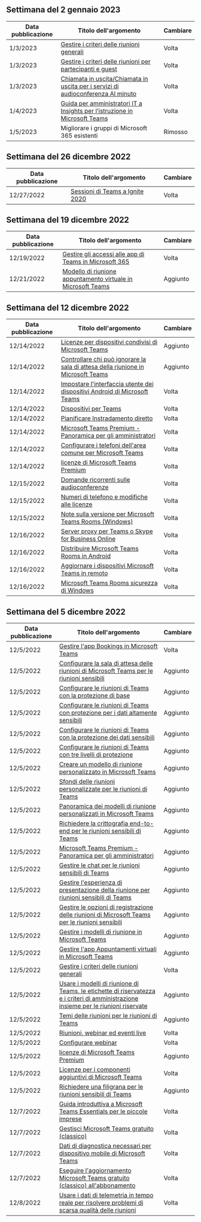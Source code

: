<!-- This file is generated automatically each week. Changes made to this file will be overwritten.-->




## <a name="week-of-january-02-2023"></a>Settimana del 2 gennaio 2023


| Data pubblicazione |Titolo dell'argomento | Cambiare |
|------|------------|--------|
| 1/3/2023 | [Gestire i criteri delle riunioni generali](/MicrosoftTeams/meeting-policies-in-teams-general) | Volta |
| 1/3/2023 | [Gestire i criteri delle riunioni per partecipanti e guest](/MicrosoftTeams/meeting-policies-participants-and-guests) | Volta |
| 1/3/2023 | [Chiamata in uscita/Chiamata in uscita per i servizi di audioconferenza Al minuto](/MicrosoftTeams/audio-conferencing-subscription-dial-out) | Volta |
| 1/4/2023 | [Guida per amministratori IT a Insights per l’istruzione in Microsoft Teams](/MicrosoftTeams/class-insights) | Volta |
| 1/5/2023 | Migliorare i gruppi di Microsoft 365 esistenti | Rimosso |


## <a name="week-of-december-26-2022"></a>Settimana del 26 dicembre 2022


| Data pubblicazione |Titolo dell'argomento | Cambiare |
|------|------------|--------|
| 12/27/2022 | [Sessioni di Teams a Ignite 2020](/MicrosoftTeams/ignite-2020-landing-page) | Volta |


## <a name="week-of-december-19-2022"></a>Settimana del 19 dicembre 2022


| Data pubblicazione |Titolo dell'argomento | Cambiare |
|------|------------|--------|
| 12/19/2022 | [Gestire gli accessi alle app di Teams in Microsoft 365](/MicrosoftTeams/manage-third-party-teams-apps) | Volta |
| 12/21/2022 | [Modello di riunione appuntamento virtuale in Microsoft Teams](/MicrosoftTeams/virtual-appointment-meeting-template) | Aggiunto |


## <a name="week-of-december-12-2022"></a>Settimana del 12 dicembre 2022


| Data pubblicazione |Titolo dell'argomento | Cambiare |
|------|------------|--------|
| 12/14/2022 | [Licenze per dispositivi condivisi di Microsoft Teams](/MicrosoftTeams/teams-add-on-licensing/teams-shared-device-license) | Aggiunto |
| 12/14/2022 | [Controllare chi può ignorare la sala di attesa della riunione in Microsoft Teams](/MicrosoftTeams/who-can-bypass-meeting-lobby) | Aggiunto |
| 12/14/2022 | [Impostare l'interfaccia utente dei dispositivi Android di Microsoft Teams](/MicrosoftTeams/devices/teams-android-devices-user-interface) | Volta |
| 12/14/2022 | [Dispositivi per Teams](/MicrosoftTeams/devices/teams-ip-phones) | Volta |
| 12/14/2022 | [Pianificare Instradamento diretto](/MicrosoftTeams/direct-routing-plan) | Volta |
| 12/14/2022 | [Microsoft Teams Premium - Panoramica per gli amministratori](/MicrosoftTeams/enhanced-teams-experience) | Volta |
| 12/14/2022 | [Configurare i telefoni dell'area comune per Microsoft Teams](/MicrosoftTeams/set-up-common-area-phones) | Volta |
| 12/14/2022 | [licenze di Microsoft Teams Premium](/MicrosoftTeams/teams-add-on-licensing/licensing-enhance-teams) | Volta |
| 12/15/2022 | [Domande ricorrenti sulle audioconferenze](/MicrosoftTeams/audio-conferencing-common-questions) | Volta |
| 12/15/2022 | [Numeri di telefono e modifiche alle licenze](/MicrosoftTeams/phone-numbers-licensing-changes) | Volta |
| 12/15/2022 | [Note sulla versione per Microsoft Teams Rooms (Windows)](/MicrosoftTeams/rooms/rooms-release-note) | Volta |
| 12/16/2022 | [Server proxy per Teams o Skype for Business Online](/MicrosoftTeams/proxy-servers-for-skype-for-business-online) | Volta |
| 12/16/2022 | [Distribuire Microsoft Teams Rooms in Android](/MicrosoftTeams/devices/collab-bar-deploy) | Volta |
| 12/16/2022 | [Aggiornare i dispositivi Microsoft Teams in remoto](/MicrosoftTeams/devices/remote-update) | Volta |
| 12/16/2022 | [Microsoft Teams Rooms sicurezza di Windows](/MicrosoftTeams/rooms/security-windows) | Volta |


## <a name="week-of-december-05-2022"></a>Settimana del 5 dicembre 2022


| Data pubblicazione |Titolo dell'argomento | Cambiare |
|------|------------|--------|
| 12/5/2022 | [Gestire l'app Bookings in Microsoft Teams](/MicrosoftTeams/bookings-app-admin) | Volta |
| 12/5/2022 | [Configurare la sala di attesa delle riunioni di Microsoft Teams per le riunioni sensibili](/MicrosoftTeams/configure-lobby-sensitive-meetings) | Aggiunto |
| 12/5/2022 | [Configurare le riunioni di Teams con la protezione di base](/MicrosoftTeams/configure-meetings-baseline-protection) | Aggiunto |
| 12/5/2022 | [Configurare le riunioni di Teams con protezione per i dati altamente sensibili](/MicrosoftTeams/configure-meetings-highly-sensitive-protection) | Aggiunto |
| 12/5/2022 | [Configurare le riunioni di Teams con la protezione dei dati sensibili](/MicrosoftTeams/configure-meetings-sensitive-protection) | Aggiunto |
| 12/5/2022 | [Configurare le riunioni di Teams con tre livelli di protezione](/MicrosoftTeams/configure-meetings-three-tiers-protection) | Aggiunto |
| 12/5/2022 | [Creare un modello di riunione personalizzato in Microsoft Teams](/MicrosoftTeams/create-custom-meeting-template) | Aggiunto |
| 12/5/2022 | [Sfondi delle riunioni personalizzate per le riunioni di Teams](/MicrosoftTeams/custom-meeting-backgrounds) | Aggiunto |
| 12/5/2022 | [Panoramica dei modelli di riunione personalizzati in Microsoft Teams](/MicrosoftTeams/custom-meeting-templates-overview) | Aggiunto |
| 12/5/2022 | [Richiedere la crittografia end-to-end per le riunioni sensibili di Teams](/MicrosoftTeams/end-to-end-encrypted-meetings) | Aggiunto |
| 12/5/2022 | [Microsoft Teams Premium - Panoramica per gli amministratori](/MicrosoftTeams/enhanced-teams-experience) | Aggiunto |
| 12/5/2022 | [Gestire le chat per le riunioni sensibili di Teams](/MicrosoftTeams/manage-chat-sensitive-meetings) | Aggiunto |
| 12/5/2022 | [Gestire l'esperienza di presentazione della riunione per riunioni sensibili di Teams](/MicrosoftTeams/manage-meeting-presentation-experience) | Aggiunto |
| 12/5/2022 | [Gestire le opzioni di registrazione delle riunioni di Microsoft Teams per le riunioni sensibili](/MicrosoftTeams/manage-meeting-recording-options) | Aggiunto |
| 12/5/2022 | [Gestire i modelli di riunione in Microsoft Teams](/MicrosoftTeams/manage-meeting-templates) | Aggiunto |
| 12/5/2022 | [Gestire l'app Appuntamenti virtuali in Microsoft Teams](/MicrosoftTeams/manage-virtual-appointments-app) | Aggiunto |
| 12/5/2022 | [Gestire i criteri delle riunioni generali](/MicrosoftTeams/meeting-policies-in-teams-general) | Volta |
| 12/5/2022 | [Usare i modelli di riunione di Teams, le etichette di riservatezza e i criteri di amministrazione insieme per le riunioni riservate](/MicrosoftTeams/meeting-templates-sensitivity-labels-policies) | Aggiunto |
| 12/5/2022 | [Temi delle riunioni per le riunioni di Teams](/MicrosoftTeams/meeting-themes) | Aggiunto |
| 12/5/2022 | [Riunioni, webinar ed eventi live](/MicrosoftTeams/quick-start-meetings-live-events) | Volta |
| 12/5/2022 | [Configurare webinar](/MicrosoftTeams/set-up-webinars) | Volta |
| 12/5/2022 | [licenze di Microsoft Teams Premium](/MicrosoftTeams/teams-add-on-licensing/licensing-enhance-teams) | Aggiunto |
| 12/5/2022 | [Licenze per i componenti aggiuntivi di Microsoft Teams](/MicrosoftTeams/teams-add-on-licensing/microsoft-teams-add-on-licensing) | Volta |
| 12/5/2022 | [Richiedere una filigrana per le riunioni sensibili di Teams](/MicrosoftTeams/watermark-meeting-content-video) | Aggiunto |
| 12/7/2022 | [Guida introduttiva a Microsoft Teams Essentials per le piccole imprese](/MicrosoftTeams/get-started-with-teams-essentials) | Volta |
| 12/7/2022 | [Gestisci Microsoft Teams gratuito (classico)](/MicrosoftTeams/manage-freemium) | Volta |
| 12/7/2022 | [Dati di diagnostica necessari per dispositivo mobile di Microsoft Teams](/MicrosoftTeams/policy-control-diagnostic-data-mobile) | Volta |
| 12/7/2022 | [Eseguire l'aggiornamento Microsoft Teams gratuito (classico) all'abbonamento](/MicrosoftTeams/upgrade-freemium) | Volta |
| 12/8/2022 | [Usare i dati di telemetria in tempo reale per risolvere problemi di scarsa qualità delle riunioni](/MicrosoftTeams/use-real-time-telemetry-to-troubleshoot-poor-meeting-quality) | Volta |
